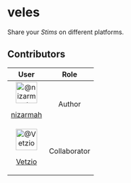 # veles
Share your _Stims_ on different platforms.  <br />

## Contributors
<table>
    <thead>
        <tr>
            <th style="text-align:center">User</th>
            <th style="text-align:center">Role</th>
        </tr>
    </thead>
    <tbody style="text-align:center">
        <tr>
            <td><img src="https://avatars.githubusercontent.com/u/5631091?s=48&amp;v=4" alt="@nizarmah" size="24" height="48" width="48"><p><a href="https://github.com/nizarmah" target="_blank" rel="noopener noreferrer">nizarmah</a></p></td>
            <td>Author</td>
        </tr>
        <tr>
            <td><img src="https://avatars.githubusercontent.com/u/130604688?s=48&amp;v=4" width="48" height="48" alt="@Vetzio"><p><a href="https://github.com/Vetzio" target="_blank" rel="noopener noreferrer">Vetzio</a></p></td>
            <td>Collaborator</th>
        </tr>
    </tbody>
</table>